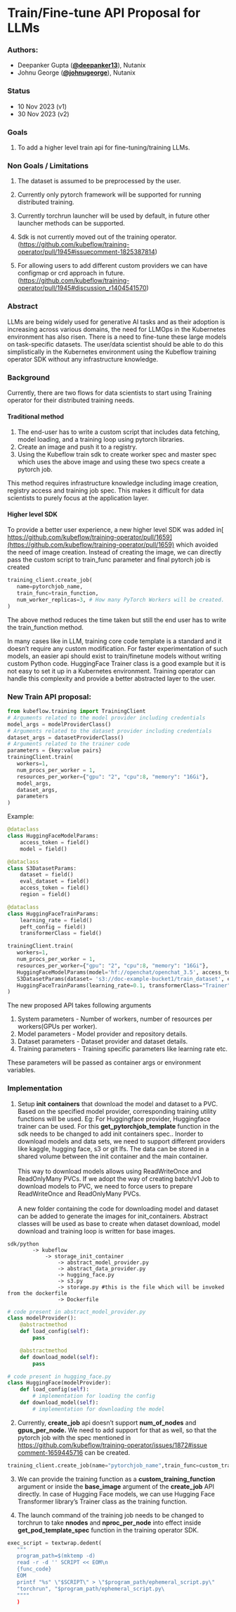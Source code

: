 **<h1>Train/Fine-tune API Proposal for LLMs</h1>**

**<h3>Authors:</h3>**

* Deepanker Gupta (**[@deepanker13](https://github.com/deepanker13)**), Nutanix
* Johnu George (**[@johnugeorge](https://github.com/johnugeorge)**), Nutanix

**<h3>Status</h3>**

* 10 Nov 2023 (v1)
* 30 Nov 2023 (v2)

**<h3>Goals</h3>**
1. To add a higher level train api for fine-tuning/training LLMs.

**<h3>Non Goals / Limitations</h3>**
1. The dataset is assumed to be preprocessed by the user.

2. Currently only pytorch framework will be supported for running distributed training.

3. Currently torchrun launcher will be used by default, in future other launcher methods can be supported.

4. Sdk is not currently moved out of the training operator. (https://github.com/kubeflow/training-operator/pull/1945#issuecomment-1825387814)

5. For allowing users to add different custom providers we can have configmap or crd approach in future.(https://github.com/kubeflow/training-operator/pull/1945#discussion_r1404541570)

**<h3>Abstract</h3>**

LLMs are being widely used for generative AI tasks and as their adoption is increasing across various domains, the need for LLMOps in the Kubernetes environment has also risen. There is a need to fine-tune these large models on task-specific datasets. The user/data scientist should be able to do this simplistically in the Kubernetes environment using the Kubeflow training operator SDK without any infrastructure knowledge.

**<h3>Background</h3>**

Currently, there are two flows for data scientists to start using Training operator for their distributed training needs. 

**<h4>Traditional method</h4>**

1. The end-user has to write a custom script that includes data fetching, model loading, and a training loop using pytorch libraries.
2. Create an image and push it to a registry.
3. Using the Kubeflow train sdk to create worker spec and master spec which uses the above image and using these two specs create a pytorch job.

This method requires infrastructure knowledge including image creation, registry access and training job spec. This makes it difficult for data scientists to purely focus at the application layer.

**<h4>Higher level SDK</h4>**

To provide a better user experience, a new higher level SDK was added in[ https://github.com/kubeflow/training-operator/pull/1659](https://github.com/kubeflow/training-operator/pull/1659) which avoided the need of image creation. Instead of creating the image, we can directly pass the custom script to train_func parameter and final pytorch job is created

```python
training_client.create_job(
   name=pytorchjob_name,
   train_func=train_function,
   num_worker_replicas=3, # How many PyTorch Workers will be created.
)
```

The above method reduces the time taken but still the end user has to write the train_function method.

In many cases like in LLM, training core code template is a standard and it doesn’t require any custom modification. For faster experimentation of such models, an easier api should exist to train/finetune models without writing custom Python code. HuggingFace Trainer class is a good example but it is not easy to set it up in a Kubernetes environment. Training operator can handle this complexity and provide a better abstracted layer to the user.

**<h3>New Train API proposal:</h3>**

```python
from kubeflow.training import TrainingClient
# Arguments related to the model provider including credentials
model_args = modelProviderClass()
# Arguments related to the dataset provider including credentials
dataset_args = datasetProviderClass()
# Arguments related to the trainer code
parameters = {key:value pairs}
trainingClient.train(
   workers=1, 
   num_procs_per_worker = 1,
   resources_per_worker={"gpu": "2", "cpu":8, "memory": "16Gi"}, 
   model_args, 
   dataset_args, 
   parameters
)
```

Example: 

```python
@dataclass
class HuggingFaceModelParams:
    access_token = field()
    model = field()

@dataclass
class S3DatasetParams:
    dataset = field()
    eval_dataset = field()
    access_token = field()
    region = field()

@dataclass
class HuggingFaceTrainParams:
    learning_rate = field()
    peft_config = field()
    transformerClass = field()

trainingClient.train(
   workers=1, 
   num_procs_per_worker = 1,
   resources_per_worker={"gpu": "2", "cpu":8, "memory": "16Gi"}, 
   HuggingFaceModelParams(model='hf://openchat/openchat_3.5', access_token = "hf_..." ),
   S3DatasetParams(dataset= 's3://doc-example-bucket1/train_dataset', eval_dataset = "s3://doc-example-bucket1/eval_dataset", access_token = "s3 access token", region="us-west-2"), 
   HuggingFaceTrainParams(learning_rate=0.1, transformerClass="Trainer", peft_config = {})
)
```

The new proposed API takes following arguments 

1. System parameters - Number of workers, number of resources per workers(GPUs per worker).
2. Model parameters - Model provider and repository details.
3. Dataset parameters - Dataset provider and dataset details.
4. Training parameters - Training specific parameters like learning rate etc.

These parameters will be passed as container args or environment variables.

**<h3>Implementation</h3>**

1. Setup **init** **containers** that download the model and dataset to a PVC. Based on the specified model provider, corresponding training utility functions will be used. Eg: For Huggingface provider, Huggingface trainer can be used. For this **get_pytorchjob_template** function in the sdk needs to be changed to add init containers spec.. Inorder to download models and data sets, we need to support different providers like kaggle, hugging face, s3 or git lfs. The data can be stored in a shared volume between the init container and the main container.<br /> <br /> This way to download models allows using ReadWriteOnce and ReadOnlyMany PVCs. If we adopt the way of creating batch/v1 Job to download models to PVC, we need to force users to prepare ReadWriteOnce and  ReadOnlyMany PVCs.<br /> <br /> A new folder containing the code for downloading model and dataset can be added to generate the images for init_containers. Abstract classes will be used as base to create when dataset download, model download and training loop is written for base images.

```
sdk/python
        -> kubeflow
            -> storage_init_container
                -> abstract_model_provider.py
                -> abstract_data_provider.py
                -> hugging_face.py
                -> s3.py
                -> storage.py #this is the file which will be invoked from the dockerfile
                -> Dockerfile
```
```python
# code present in abstract_model_provider.py
class modelProvider():
    @abstractmethod
    def load_config(self):
        pass 

    @abstractmethod
    def download_model(self):
        pass

# code present in hugging_face.py
class HuggingFace(modelProvider):
    def load_config(self):
        # implementation for loading the config
    def download_model(self):
        # implementation for downloading the model
```

2. Currently, **create_job** api doesn’t support **num_of_nodes** and **gpus_per_node.** We need to add support for that as well, so that the pytorch job with the spec mentioned in [https://github.com/kubeflow/training-operator/issues/1872#issue comment-1659445716](https://github.com/kubeflow/training-operator/issues/1872#issuecomment-1659445716) can be created.

```python
training_client.create_job(name="pytorchjob_name",train_func=custom_training_function, num_of_nodes=1, gpus_per_node = 4)
```

3. We can provide the training function as a **custom_training_function** argument or inside the **base_image** argument of the **create_job** API directly. In case of Hugging Face models, we can use Hugging Face Transformer library’s Trainer class as the training function. 

4. The launch command of the training job needs to be changed to torchrun to take **nnodes** and **nproc_per_node**  into effect inside **get_pod_template_spec** function in the training operator SDK.      

```python
exec_script = textwrap.dedent(
   """
   program_path=$(mktemp -d)
   read -r -d '' SCRIPT << EOM\n
   {func_code}
   EOM
   printf "%s" \"$SCRIPT\" > \"$program_path/ephemeral_script.py\"
   "torchrun", "$program_path/ephemeral_script.py\
   """"
   )
```